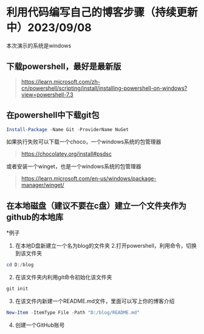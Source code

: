 # 利用代码编写自己的博客步骤（持续更新中）2023/09/08
本次演示的系统是windows
## 下载powershell，最好是最新版
> https://learn.microsoft.com/zh-cn/powershell/scripting/install/installing-powershell-on-windows?view=powershell-7.3
## 在powershell中下载git包
```powershell
Install-Package -Name Git -ProviderName NuGet
```
如果执行失败可以下载一个choco，一个windows系统的包管理器
> https://chocolatey.org/install#psdsc

或者安装一个winget，也是一个windows系统的包管理器
> https://learn.microsoft.com/en-us/windows/package-manager/winget/
## 在本地磁盘（建议不要在c盘）建立一个文件夹作为github的本地库
*例子
1. 在本地D盘新建立一个名为blog的文件夹
2.打开powershell，利用命令，切换到该文件夹
```powershell
cd D:/blog
```
2. 在该文件夹内利用git命令初始化该文件夹
```powershell
git init
```
3. 在该文件内新建一个README.md文件，里面可以写上你的博客介绍
```powershell
New-Item -ItemType File -Path "D:/blog/README.md"
```
4. 创建一个GitHub账号
